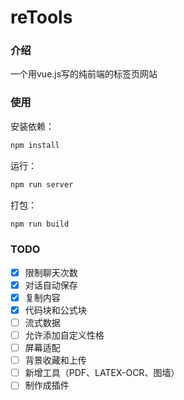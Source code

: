 # reTools

### 介绍

一个用vue.js写的纯前端的标签页网站

### 使用

安装依赖：

```bash
npm install
```

运行：

```bash
npm run server
```



打包：

```bash
npm run build
```

### TODO

- [x] 限制聊天次数
- [x] 对话自动保存
- [x] 复制内容
- [x] 代码块和公式块
- [ ] 流式数据
- [ ] 允许添加自定义性格
- [ ] 屏幕适配
- [ ] 背景收藏和上传
- [ ] 新增工具（PDF、LATEX-OCR、图墙）
- [ ] 制作成插件
